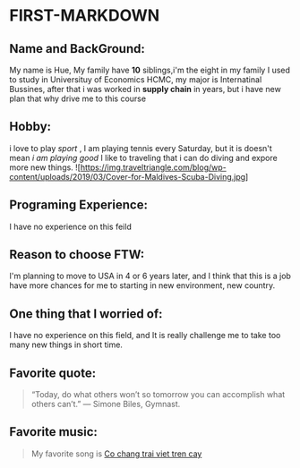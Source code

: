 # FIRST-MARKDOWN

## Name and BackGround:

My name is Hue, My family have **10** siblings,i'm the eight in my family
I used to study in Universituy of Economics HCMC, my major is Internatinal Bussines, after that i was worked in **supply chain** in years, but i have new plan that why drive me to this course

## Hobby:

i love to play _sport_ , I am playing tennis every Saturday, but it is doesn't mean _*i am playing good*_
I like to traveling that i can do diving and expore more new things.
![https://img.traveltriangle.com/blog/wp-content/uploads/2019/03/Cover-for-Maldives-Scuba-Diving.jpg]

## Programing Experience:

I have no experience on this feild

## Reason to choose FTW:

I'm planning to move to USA in 4 or 6 years later, and I think that this is a job have more chances for me to starting in new environment, new country.

## One thing that I worried of:

I have no experience on this field, and It is really challenge me to take too many new things in short time.

## Favorite quote:

> “Today, do what others won’t so tomorrow you can accomplish what others can’t.” — Simone Biles, Gymnast.

## Favorite music:

> My favorite song is [Co chang trai viet tren cay](https://www.youtube.com/watch?v=0VC6euBtKkk)

